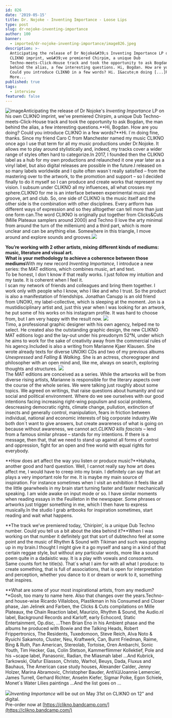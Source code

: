 ```yaml
---
id: 826
date: '2019-05-15'
title: Dr. Nojoke - Inventing Importance - Loose Lips
type: post
slug: dr-nojoke-inventing-importance
author: 100
banner:
  - imported/dr-nojoke-inventing-importance/image826.jpeg
description: >-
  Anticipating the release of Dr Nojoke&#39;s Inventing Importance LP on his own
  CLIKNO imprint, we&#39;ve premiered Chirpim, a unique Dub
  Techno-meets-Click-House track and took the opportunity to ask Bogdan, the man
  behind the alias, a few interesting questions. Hi, Bogdan. How are you doing?
  Could you introduce CLIKNO in a few words? Hi. I&acute;m doing [...]Read
  More...
published: true
tags:
  - interview
featured: false
---
```

![image](../imported/dr-nojoke-inventing-importance/image826.jpeg)Anticipating the release of Dr Nojoke's _Inventing Importance_ LP on his own CLIKNO imprint, we've premiered Chirpim, a unique Dub Techno-meets-Click-House track and took the opportunity to ask Bogdan, the man behind the alias, a few interesting questions.**Hi, Bogdan. How are you doing? Could you introduce CLIKNO in a few words?**Hi. I´m doing fine, thanks. Since my friend Caro C from Manchester named my music CLIKNO once ago I use that term for all my music productions under Dr.Nojoke. It allows me to play around stylistically and, indeed, my tracks cover a wider range of styles often hard to categorize.In 2017, I founded then the CLIKNO label as a hub for my own productions and relaunched it one year later as a vinyl label, but also digital releases are possible in the future.I released on so many labels worldwide and I quite often wasn´t really satisfied – from the mastering over to the artwork, to the promotion and support – so I decided finally to do it myself so I can produce and create works that represent my vision. I subsum under CLIKNO all my influences, all what crosses my sphere.CLIKNO for me is an interface between experimental music and groove, art and club. So, one side of CLIKNO is the music itself and the other side is the combination with other disciplines. Every artform has different ways of expression and so they alltogether can tell more than just one form can.The word CLIKNO is originally put together from Clicks&Cuts (Mille Plateaux samplers around 2000) and Techno (I love the arty minimal from around the turn of the millenium) and a third part, which is more unclear and can be anything else. Somewhere in this triangle, I move around and explore sounds and grooves.![](/wp-content/uploads/live/img/wysiwyg/5cdc482e82685.jpg)

**You’re working with 2 other artists, mixing different kinds of mediums: music, literature and visual art.  
What is your methodology to achieve a coherence between those mediums**With my new record _Inventing Importance,_ I introduce a new series: the MAT editions, which combines music, art and text.  
To be honest, I don´t know if that really works. I just follow my intuition and my taste. It is coherent when I feel it.  
I scan my network of friends and colleagues and bring them together. I work only with people who I know, who I like and who I trust. So the product is also a manifestation of friendships. Jonathan Canupp is an old friend from UNOIKI, my label-collective, which is sleeping at the moment. Jon is a mustidisciplinary artist and, just this year when I was looking for an artwork, he put some of his works on his instagram profile. It was hard to choose from, but I am very happy with the result now. ![](/wp-content/uploads/live/img/wysiwyg/5cdc46a6da660.jpg)  
Timo, a professional graphic designer with his own agency, helped me to select. He created also the outstanding graphic design, the new CLIKNO MAT editions logo and the lay-out under his preudonym 52°N, under which he aims to work for the sake of creativity away from the commercial rules of his agency.Included is also a writing from Marianne Kjaer Klausen. She wrote already texts for diverse UNOIKI CDs and two of my previous albums _Unexpressed_ and _Falling & Walking_. She is an actress, choreograper and philosopher with an open mind and, like me, always on search, exploring thoughts and structures. ![](/wp-content/uploads/live/img/wysiwyg/5cdc46bc7021c.jpg)  
The MAT editions are conceived as a series. While the artworks will be from diverse rising artists, Marianne is responsible for the literary aspects over the course of the whole series. We were talking just roughly about some topics. We agreed on writings, that raise questions about humanity and our social and political environment. Where do we see ourselves with our good intentions facing increasing right-wing populism and social problems, descreasing democratic rights, climate change, pullution, extinction of insects and generally control, manipulation, fears in friction between individual, national and economic interests of big corporate industry.We both don´t want to give answers, but create awareness of what is going on because without awareness, we cannot act._CLIKNO kills fascists_ – lend from a famous similar phrase – stands for my intentions. If there is a message, then that, that we need to stand up against all forms of control and oppression, fight for an open and free world with equal rights for everybody.

**How does art affect the way you listen or produce music?**Hahaha, another good and hard question. Well, I cannot really say how art does affect me, I would have to creep into my brain. I definitely can say that art plays a very important role for me. It is maybe my main source of inspiration. For instance sometimes when I visit an exhibition it feels like all the little gearwheels in my brain start turning faster and faster mechanically speaking. I am wide awake on input mode or so. I have similar moments when reading essays in the Feuilleton in the newspaper. Some phrases or artworks just trigger something in me, which I then have to express musically.In the studio I grab artbooks for inspiration sometimes, start reading and wait what happens.

**The track we’ve premiered today, ‘Chiripim’, is a unique Dub Techno number. Could you tell us a bit about the idea behind it?**When I was working on that number it definitely got that sort of dubtechno feel at some point and the music of Rhythm & Sound with Tikiman and such was popping up in my brain.I thought I might give it a go myself and sang in a kind of that certain reggae style, but without any particular words, more like a sound poem quite in a dadaistic way. It is a play with vowals and consonants. Same counts fort he title(s). That´s what I aim for with all what I produce: to create something, that is full of associations, that is open for interpretation and perception, whether you dance to it or dream or work to it, something that inspires.

**What are some of your most inspirational artists, from any medium?**Gosh, too many to name here. Also that changes over the years.Techno- and house-wise Ricardo Villalobos, Plastikman in his Consumed and Closer phase, Jan Jelinek and Farben, the Clicks & Cuts compilations on Mille Plateaux, the Chain Reaction label, Maurizio, Rhythm & Sound, the Audio.nl label, Background Records and Karloff, early Echocord, Static Entertainment, Op.disc, …Then Brian Eno in his Ambient phase and the albums he produced with Bowie and the Talking Heads, Robert Frippertronics, The Residents, Tuxedomoon, Steve Reich, Alva Noto & Ryuichi Sakamoto, Cluster, Neu, Kraftwerk, Can, Burnt Friedman, Raime, Bing & Ruth, Pan American, Stereolab, Tortoise, Oren Ambarchi, Sonic Youth, Tim Hecker, Gas, Colin Stetson, Kammerflimmer Kollektief, Pole and his ~scape label, Panasonic, Radian, the Miasmah label …And Kubrick, Tarkowski, Olafur Eliasson, Christo, Warhol, Beuys, Dada, Fluxus and Bauhaus, The American case study houses, Alexander Calder, Jenny Holzer, Marina Abramovic, Christopher Bauder, AntiVJ/Joannie Lemercier, James Turrell, Gerhard Richter, Anselm Kiefer, Sigmar Polke, Egon Schiele, Monet´s Water Lilies paintings …And the list goes on …

![](/wp-content/uploads/live/img/wysiwyg/5cdc485e72fbc.jpg)_Inventing Importance_ will be out on May 31st on CLIKNO on 12" and digital.  
Pre-order now at [](https://clikno.bandcamp.com/)[https://clikno.bandcamp.com/](https://clikno.bandcamp.com/)